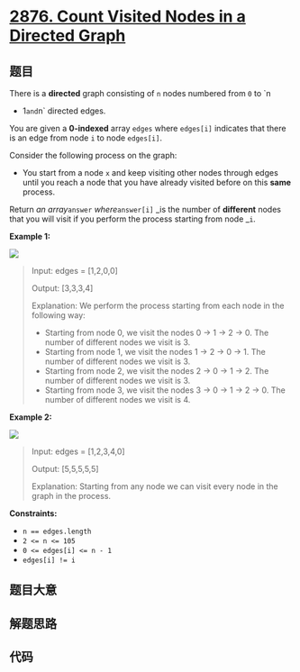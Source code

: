 # [2876. Count Visited Nodes in a Directed Graph](https://leetcode.com/problems/count-visited-nodes-in-a-directed-graph/)

## 题目

There is a **directed** graph consisting of `n` nodes numbered from `0` to `n
- 1` and `n` directed edges.

You are given a **0-indexed** array `edges` where `edges[i]` indicates that
there is an edge from node `i` to node `edges[i]`.

Consider the following process on the graph:

  * You start from a node `x` and keep visiting other nodes through edges until you reach a node that you have already visited before on this **same** process.

Return _an array_`answer` _where_`answer[i]` _is the number of **different**
nodes that you will visit if you perform the process starting from node _`i`.



**Example 1:**

![](https://assets.leetcode.com/uploads/2023/08/31/graaphdrawio-1.png)

> Input: edges = [1,2,0,0]
> 
> Output: [3,3,3,4]
> 
> Explanation: We perform the process starting from each node in the following way:
> - Starting from node 0, we visit the nodes 0 -> 1 -> 2 -> 0. The number of different nodes we visit is 3.
> - Starting from node 1, we visit the nodes 1 -> 2 -> 0 -> 1. The number of different nodes we visit is 3.
> - Starting from node 2, we visit the nodes 2 -> 0 -> 1 -> 2. The number of different nodes we visit is 3.
> - Starting from node 3, we visit the nodes 3 -> 0 -> 1 -> 2 -> 0. The number of different nodes we visit is 4.

**Example 2:**

![](https://assets.leetcode.com/uploads/2023/08/31/graaph2drawio.png)

> Input: edges = [1,2,3,4,0]
> 
> Output: [5,5,5,5,5]
> 
> Explanation: Starting from any node we can visit every node in the graph in the process.

**Constraints:**

  * `n == edges.length`
  * `2 <= n <= 105`
  * `0 <= edges[i] <= n - 1`
  * `edges[i] != i`


## 题目大意

## 解题思路

## 代码

```javascript

```


